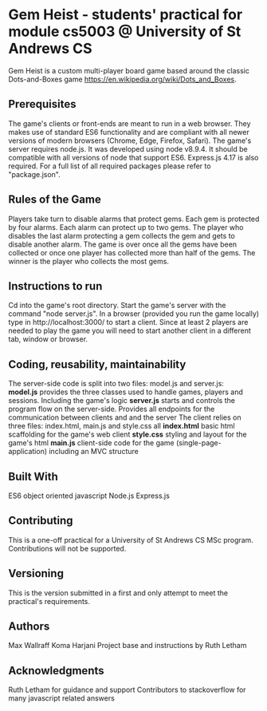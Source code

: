 # Gem Heist - students' practical for module cs5003 @ University of St Andrews CS
Gem Heist is a custom multi-player board game based around the classic Dots-and-Boxes game https://en.wikipedia.org/wiki/Dots_and_Boxes.

## Prerequisites
The game's clients or front-ends are meant to run in a web browser. They makes use of standard ES6 functionality and are compliant with all newer versions of modern browsers (Chrome, Edge, Firefox, Safari).
The game's server requires node.js. It was developed using node v8.9.4. It should be compatible with all versions of node that support ES6.
Express.js 4.17 is also required.
For a full list of all required packages please refer to "package.json".

## Rules of the Game
Players take turn to disable alarms that protect gems. Each gem is protected by four alarms. Each alarm can protect up to two gems. The player who disables the last alarm
protecting a gem collects the gem and gets to disable another alarm. The game is over once all the gems have been collected or once one player has collected more than half of the gems. The winner is the player who collects the most gems.

## Instructions to run
Cd into the game's root directory. Start the game's server with the command "node server.js".
In a browser (provided you run the game locally) type in http://localhost:3000/ to start a client. Since at least 2 players are needed to play the game you will need to start another client in a different tab, window or browser.

## Coding, reusability, maintainability
The server-side code is split into two files: model.js and server.js:  
**model.js** provides the three classes used to handle games, players and sessions. Including the game's logic
**server.js** starts and controls the program flow on the server-side. Provides all endpoints for the communication between clients and and the server
The client relies on three files: index.html, main.js and style.css all 
**index.html** basic html scaffolding for the game's web client
**style.css** styling and layout for the game's html 
**main.js** client-side code for the game (single-page-application) including an MVC structure

## Built With
ES6 object oriented javascript
Node.js
Express.js

## Contributing
This is a one-off practical for a University of St Andrews CS MSc program. Contributions will not be supported.

## Versioning
This is the version submitted in a first and only attempt to meet the practical's requirements.

## Authors
Max Wallraff
Koma Harjani
Project base and instructions by Ruth Letham

## Acknowledgments
Ruth Letham for guidance and support
Contributors to stackoverflow for many javascript related answers
